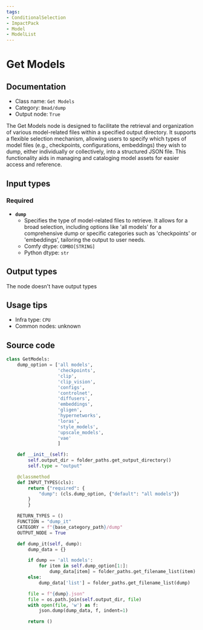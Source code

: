 ```yaml
---
tags:
- ConditionalSelection
- ImpactPack
- Model
- ModelList
---
```


# Get Models
## Documentation
- Class name: `Get Models`
- Category: `Bmad/dump`
- Output node: `True`

The Get Models node is designed to facilitate the retrieval and organization of various model-related files within a specified output directory. It supports a flexible selection mechanism, allowing users to specify which types of model files (e.g., checkpoints, configurations, embeddings) they wish to dump, either individually or collectively, into a structured JSON file. This functionality aids in managing and cataloging model assets for easier access and reference.
## Input types
### Required
- **`dump`**
    - Specifies the type of model-related files to retrieve. It allows for a broad selection, including options like 'all models' for a comprehensive dump or specific categories such as 'checkpoints' or 'embeddings', tailoring the output to user needs.
    - Comfy dtype: `COMBO[STRING]`
    - Python dtype: `str`
## Output types
The node doesn't have output types
## Usage tips
- Infra type: `CPU`
- Common nodes: unknown


## Source code
```python
class GetModels:
    dump_option = ['all models',
                   'checkpoints',
                   'clip',
                   'clip_vision',
                   'configs',
                   'controlnet',
                   'diffusers',
                   'embeddings',
                   'gligen',
                   'hypernetworks',
                   'loras',
                   'style_models',
                   'upscale_models',
                   'vae'
                   ]

    def __init__(self):
        self.output_dir = folder_paths.get_output_directory()
        self.type = "output"

    @classmethod
    def INPUT_TYPES(cls):
        return {"required": {
            "dump": (cls.dump_option, {"default": "all models"})
        }
        }

    RETURN_TYPES = ()
    FUNCTION = "dump_it"
    CATEGORY = f"{base_category_path}/dump"
    OUTPUT_NODE = True

    def dump_it(self, dump):
        dump_data = {}

        if dump == 'all models':
            for item in self.dump_option[1:]:
                dump_data[item] = folder_paths.get_filename_list(item)
        else:
            dump_data['list'] = folder_paths.get_filename_list(dump)

        file = f"{dump}.json"
        file = os.path.join(self.output_dir, file)
        with open(file, 'w') as f:
            json.dump(dump_data, f, indent=1)

        return ()

```
